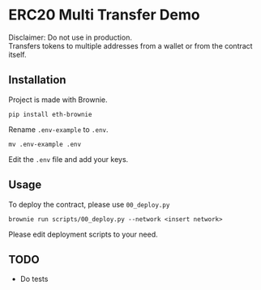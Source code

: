 # ERC20 Multi Transfer Demo
Disclaimer: Do not use in production. <br />
Transfers tokens to multiple addresses from a wallet or from the contract itself.
## Installation
Project is made with Brownie.
```
pip install eth-brownie
```
Rename `.env-example` to `.env`.
```
mv .env-example .env
```
Edit the `.env` file and add your keys.

## Usage

To deploy the contract, please use `00_deploy.py`
```
brownie run scripts/00_deploy.py --network <insert network>
```
Please edit deployment scripts to your need.

## TODO
- Do tests